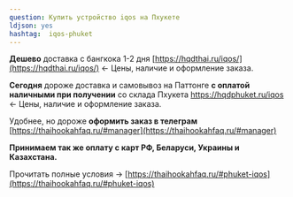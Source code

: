 ```yaml
---
question: Купить устройство iqos на Пхукете
ldjson: yes
hashtag:  iqos-phuket
---
```


**Дешево** доставка с бангкока 1-2 дня [https://hqdthai.ru/iqos/](https://hqdthai.ru/iqos/) <- Цены, наличие и оформление заказа.

**Сегодня** дороже доставка и самовывоз на Паттонге **с оплатой наличными при получении** со склада Пхукета [ https://hqdphuket.ru/iqos ](https://hqdphuket.ru/iqos)<- Цены, наличие и оформление заказа.

Удобнее, но дороже **оформить заказ в телеграм** [https://thaihookahfaq.ru/#manager](https://thaihookahfaq.ru/#manager)

**Принимаем так же оплату с карт РФ, Беларуси, Украины и Казахстана.**

Прочитать полные условия -> [https://thaihookahfaq.ru/#phuket-iqos](https://thaihookahfaq.ru/#phuket-iqos)
